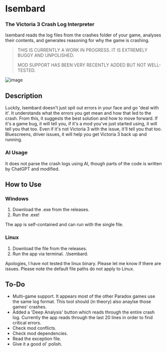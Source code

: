 # Isembard
### The Victoria 3 Crash Log Interpreter
Isembard reads the log files from the crashes folder of your game, analyses their contents, and generates reasoning for why the game is crashing.

> THIS IS CURRENTLY A WORK IN PROGRESS. IT IS EXTREMELY BUGGY AND UNPOLISHED.
> 
> MOD SUPPORT HAS BEEN VERY RECENTLY ADDED BUT NOT WELL-TESTED.

![image](https://github.com/user-attachments/assets/8e19c486-fc06-44e2-af8b-4ff6371f3d1e)


## Description
Luckily, Isembard doesn't just spit out errors in your face and go 'deal with it'. It understands what the errors you get mean and how that led to the crash. From this, it suggests the best solution and how to move forward. 
If it's a game bug, it will tell you, if it's a mod you've just started using, it will tell you that too. Even if it's not Victoria 3 with the issue, it'll tell you that too. Bluescreens, driver issues, it will help you get Victoria 3 back up and running.

### AI Usage
It does not parse the crash logs using AI, though parts of the code is written by ChatGPT and modified.

## How to Use
### Windows
1. Download the .exe from the releases.
2. Run the .exe! 

The app is self-contained and can run with the single file.

### Linux
1. Download the file from the releases.
2. Run the app via terminal. .\Isembard.

Apologies, I have not tested the linux binary. Please let me know if there are issues.
Please note the default file paths do not apply to Linux.

## To-Do

- Multi-game support. It appears most of the other Paradox games use the same log format. This tool should (in theory) also anaylse those games' crashes.
- Added a 'Deep Analysis' button which reads through the entire crash log. Currently the app reads through the last 20 lines in order to find critical errors.
- Check mod conflicts.
- Check mod dependencies.
- Read the exception file.
- Give it a good ol' polish.
